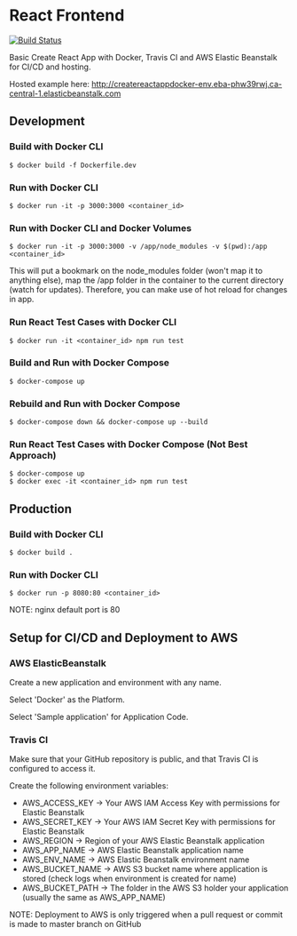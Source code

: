 # React Frontend

[![Build Status](https://travis-ci.com/erinkelsey/createreactapp-docker.svg?branch=master)](https://travis-ci.com/erinkelsey/createreactapp-docker)

Basic Create React App with Docker, Travis CI and AWS Elastic Beanstalk for CI/CD and hosting.

Hosted example here: http://createreactappdocker-env.eba-phw39rwj.ca-central-1.elasticbeanstalk.com

## Development

### Build with Docker CLI

    $ docker build -f Dockerfile.dev

### Run with Docker CLI

    $ docker run -it -p 3000:3000 <container_id>

### Run with Docker CLI and Docker Volumes

    $ docker run -it -p 3000:3000 -v /app/node_modules -v $(pwd):/app <container_id>

This will put a bookmark on the node_modules folder (won't map it to anything else), map the /app folder in the container to the current directory (watch for updates). Therefore, you can make use of hot reload for changes in app.

### Run React Test Cases with Docker CLI

    $ docker run -it <container_id> npm run test

### Build and Run with Docker Compose

    $ docker-compose up

### Rebuild and Run with Docker Compose

    $ docker-compose down && docker-compose up --build

### Run React Test Cases with Docker Compose (Not Best Approach)

    $ docker-compose up
    $ docker exec -it <container_id> npm run test

## Production

### Build with Docker CLI

    $ docker build .

### Run with Docker CLI

    $ docker run -p 8080:80 <container_id>

NOTE: nginx default port is 80

## Setup for CI/CD and Deployment to AWS

### AWS ElasticBeanstalk

Create a new application and environment with any name.

Select 'Docker' as the Platform.

Select 'Sample application' for Application Code.

### Travis CI

Make sure that your GitHub repository is public, and that Travis CI is configured to access it.

Create the following environment variables:

- AWS_ACCESS_KEY -> Your AWS IAM Access Key with permissions for Elastic Beanstalk
- AWS_SECRET_KEY -> Your AWS IAM Secret Key with permissions for Elastic Beanstalk
- AWS_REGION -> Region of your AWS Elastic Beanstalk application
- AWS_APP_NAME -> AWS Elastic Beanstalk application name
- AWS_ENV_NAME -> AWS Elastic Beanstalk environment name
- AWS_BUCKET_NAME -> AWS S3 bucket name where application is stored (check logs when environment is created for name)
- AWS_BUCKET_PATH -> The folder in the AWS S3 holder your application (usually the same as AWS_APP_NAME)

NOTE: Deployment to AWS is only triggered when a pull request or commit is made to master branch on GitHub
